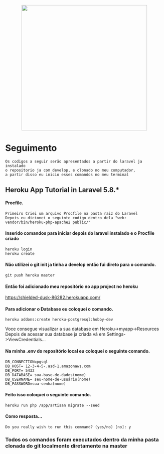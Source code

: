 <p align="center"><img src="https://res.cloudinary.com/dtfbvvkyp/image/upload/v1566331377/laravel-logolockup-cmyk-red.svg" width="400"></p>

# Seguimento

    Os codigos a seguir serão apresentados a partir do laravel ja instalado
    o repositorio ja com develop, e clonado no meu computador, 
    a partir disso eu inicio esses comandos no meu terminal
    
## Heroku App Tutorial in Laravel 5.8.*
 
#### Procfile.
 
    Primeiro Criei um arquivo Procfile na pasta raiz do Laravel
    Depois eu dicionei o seguinte codigo dentro dela "web: vendor/bin/heroku-php-apache2 public/"
     
#### Inserido comandos para iniciar depois do laravel instalado e o Procfile criado
  
    heroku login
    heroku create
   
#### Não utilizei o git init ja tinha a develop então fui direto para o comando.
   
    git push heroku master 
    
#### Então foi adicionado meu repositório no app project no heroku
    
   https://shielded-dusk-86282.herokuapp.com/
   
#### Para adicionar o Database eu coloquei o comando.
   
    heroku addons:create heroku-postgresql:hobby-dev
    
   Voce consegue visualizar a sua database em Heroku->myapp->Resources
   Depois de acessar sua database ja criada vá em Settings->ViewCredentials...
   
#### Na minha .env do repositório local eu coloquei o seguinte comando.
   
    DB_CONNECTION=pgsql
    DB_HOST= 12-3-4-5-.asd-1.amazonaws.com
    DB_PORT= 5432
    DB_DATABASE= sua-base-de-dados(nome)
    DB_USERNAME= seu-nome-de-usuário(nome)
    DB_PASSWORD=sua-senha(nome)
    
#### Feito isso coloquei o seguinte comando.
   
    heroku run php /app/artisan migrate --seed
#### Como resposta...
   
    Do you really wish to run this command? (yes/no) [no]: y
    
### Todos os comandos foram executados dentro da minha pasta clonada do git localmente diretamente na master
